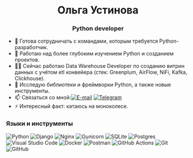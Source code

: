 <h1 align="center">Ольга Устинова</h1>

<h3 align="center">Python developer</h3>

- 👯 Готова сотрудничать с командами, которым требуется Python-разработчик.
- 🔭 Работаю над более глубоким изучением Python и созданием проектов.
- 👩‍💻 Сейчас работаю Data Warehouse Developer по созданию витрин данных с учётом etl конвейера (стек: Greenplum, AirFlow, NiFi, Kafka, Clickhouse).
- 🌱 Исследую библиотеки и фреймворки Python, а также новые инструменты.
- 📫 Связаться со мной:<a href="mailto:ust1nowa.on@gmail.com"><img alt="E-mail" src="https://img.shields.io/badge/Email-1803FC?logo=gmail&logoColor=fcfcfc"></a> <a href="https://t.me/UstinovaO"><img alt="Telegram" src="https://img.shields.io/badge/Telegram-1803FC?logo=telegram&logoColor=fcfcfc"></a>
- ⚡ Интересный факт: катаюсь на моноколесе.

<h3>Языки и инструменты</h3>

![Python](https://img.shields.io/badge/python-3670A0?style=for-the-badge&logo=python&logoColor=ffdd54) ![Django](https://img.shields.io/badge/django-%23092E20.svg?style=for-the-badge&logo=django&logoColor=white) ![Nginx](https://img.shields.io/badge/nginx-%23009639.svg?style=for-the-badge&logo=nginx&logoColor=white) ![Gunicorn](https://img.shields.io/badge/gunicorn-%298729.svg?style=for-the-badge&logo=gunicorn&logoColor=white) ![SQLite](https://img.shields.io/badge/sqlite-%2307405e.svg?style=for-the-badge&logo=sqlite&logoColor=white) ![Postgres](https://img.shields.io/badge/postgres-%23316192.svg?style=for-the-badge&logo=postgresql&logoColor=white) ![Visual Studio Code](https://img.shields.io/badge/Visual%20Studio%20Code-0078d7.svg?style=for-the-badge&logo=visual-studio-code&logoColor=white) ![Docker](https://img.shields.io/badge/docker-%230db7ed.svg?style=for-the-badge&logo=docker&logoColor=white) ![Postman](https://img.shields.io/badge/Postman-FF6C37?style=for-the-badge&logo=postman&logoColor=white) ![GitHub Actions](https://img.shields.io/badge/github%20actions-%232671E5.svg?style=for-the-badge&logo=githubactions&logoColor=white) ![Git](https://img.shields.io/badge/git-%23F05033.svg?style=for-the-badge&logo=git&logoColor=white) ![GitHub](https://img.shields.io/badge/github-%23121011.svg?style=for-the-badge&logo=github&logoColor=white)
